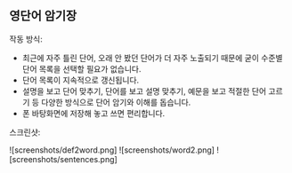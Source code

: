 ## 영단어 암기장

작동 방식:

* 최근에 자주 틀린 단어, 오래 안 봤던 단어가 더 자주 노출되기 때문에 굳이 수준별 단어 목록을 선택할 필요가 없습니다.
* 단어 목록이 지속적으로 갱신됩니다.
* 설명을 보고 단어 맞추기, 단어를 보고 설명 맞추기, 예문을 보고 적절한 단어 고르기 등 다양한 방식으로 단어 암기와 이해를 돕습니다.
* 폰 바탕화면에 저장해 놓고 쓰면 편리합니다.

스크린샷:

![screenshots/def2word.png]
![screenshots/word2.png]
![screenshots/sentences.png]
